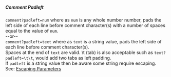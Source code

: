 ##### Comment Padleft

`comment?padleft=num` where as `num` is any whole number number, pads the left side of each line before comment character(s) with a number of spaces equal to the value of `num`.  
--or--  
`comment?padleft=text` where as `text` is a string value, pads the left side of each line before comment character(s).  
Spaces at the end of `text` are valid. \t (tab) is also acceptable such as `text?padleft=\t\t`, would add two tabs as left padding.  
If `padleft` is a string value then be aware some string require escaping.  
See: [Escaping Parameters](/build-include/pages/Docs/misc/EscapingParameters.html)  